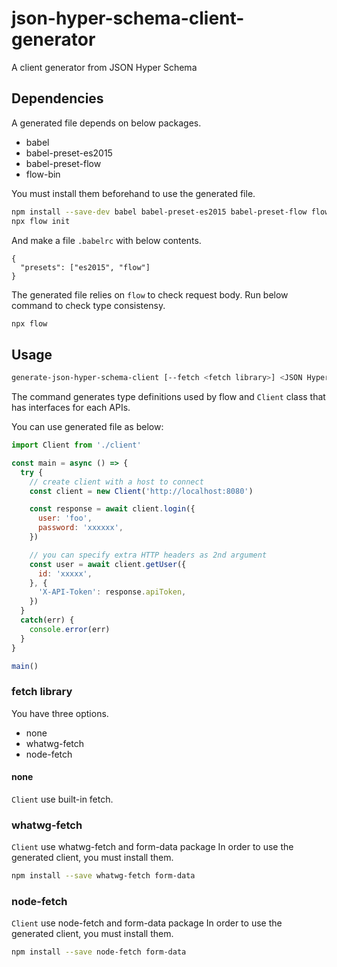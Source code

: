 json-hyper-schema-client-generator
===

A client generator from JSON Hyper Schema

Dependencies
---

A generated file depends on below packages.

- babel
- babel-preset-es2015
- babel-preset-flow
- flow-bin

You must install them beforehand to use the generated file.

```sh
npm install --save-dev babel babel-preset-es2015 babel-preset-flow flow-bin
npx flow init
```

And make a file `.babelrc` with below contents.

```json:.babelrc
{
  "presets": ["es2015", "flow"]
}
```

The generated file relies on `flow` to check request body.
Run below command to check type consistensy.

```sh
npx flow
```

Usage
---

```sh
generate-json-hyper-schema-client [--fetch <fetch library>] <JSON Hyper Schama file> > client.js
```

The command generates type definitions used by flow and `Client` class that has interfaces for each APIs.

You can use generated file as below:

```js
import Client from './client'

const main = async () => {
  try {
    // create client with a host to connect
    const client = new Client('http://localhost:8080')

    const response = await client.login({
      user: 'foo',
      password: 'xxxxxx',
    })

    // you can specify extra HTTP headers as 2nd argument
    const user = await client.getUser({
      id: 'xxxxx',
    }, {
      'X-API-Token': response.apiToken,
    })
  }
  catch(err) {
    console.error(err)
  }
}

main()
```

### fetch library

You have three options.

- none
- whatwg-fetch
- node-fetch

#### none

`Client` use built-in fetch.

### whatwg-fetch

`Client` use whatwg-fetch and form-data package
In order to use the generated client, you must install them.

```sh
npm install --save whatwg-fetch form-data
```

### node-fetch

`Client` use node-fetch and form-data package
In order to use the generated client, you must install them.

```sh
npm install --save node-fetch form-data
```

